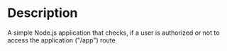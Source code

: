 # Description
A simple Node.js application that checks, if a user is authorized or not to access the application ("/app") route
